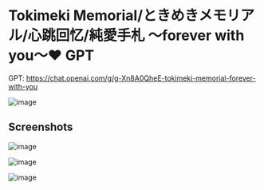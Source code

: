 # Tokimeki Memorial/ときめきメモリアル/心跳回忆/純愛手札 〜forever with you〜❤️ GPT

GPT: https://chat.openai.com/g/g-Xn8A0QheE-tokimeki-memorial-forever-with-you

![image](https://github.com/JimLiu/gpt-games/assets/648674/aaedb2d0-d690-419a-a357-982721a25ad3)

## Screenshots

![image](https://github.com/JimLiu/gpt-games/assets/648674/71ffe1b1-a769-4a47-b96c-f1a8bb266bba)

![image](https://github.com/JimLiu/gpt-games/assets/648674/3953486d-d6f1-4c40-9108-e59a24183c38)

![image](https://github.com/JimLiu/gpt-games/assets/648674/84ebc259-1ea8-450f-9fc0-bc89eab89884)

